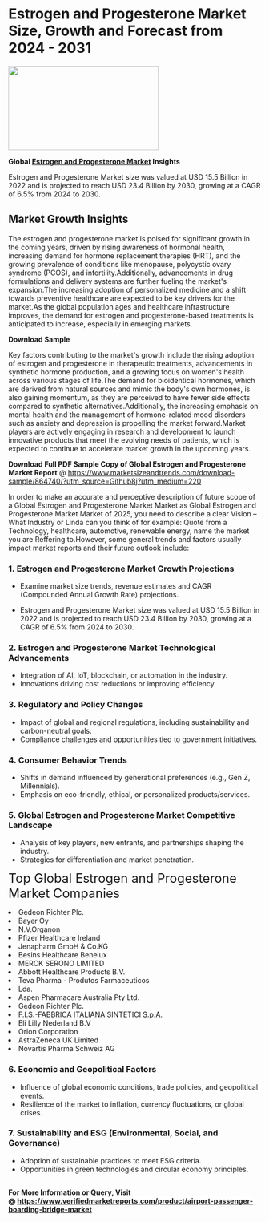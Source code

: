 <H1>Estrogen and Progesterone Market Size, Growth and Forecast from 2024 - 2031</H1><img class="aligncenter size-medium wp-image-584254" src="https://thirdeyenews.in/wp-content/uploads/2024/09/Global-Market-Research-300x168.jpeg" alt="" width="300" height="168" /><p><strong>Global&nbsp;<a href="https://www.marketsizeandtrends.com/download-sample/864740/?utm_source=Github8j?utm_medium=220">Estrogen and Progesterone Market</a> Insights</strong></p><p>Estrogen and Progesterone Market size was valued at USD 15.5 Billion in 2022 and is projected to reach USD 23.4 Billion by 2030, growing at a CAGR of 6.5% from 2024 to 2030.</p><p><h2>Market Growth Insights</h2> <p>The estrogen and progesterone market is poised for significant growth in the coming years, driven by rising awareness of hormonal health, increasing demand for hormone replacement therapies (HRT), and the growing prevalence of conditions like menopause, polycystic ovary syndrome (PCOS), and infertility.Additionally, advancements in drug formulations and delivery systems are further fueling the market's expansion.The increasing adoption of personalized medicine and a shift towards preventive healthcare are expected to be key drivers for the market.As the global population ages and healthcare infrastructure improves, the demand for estrogen and progesterone-based treatments is anticipated to increase, especially in emerging markets.</p> <p><strong>Download Sample</strong></p> <p>Key factors contributing to the market's growth include the rising adoption of estrogen and progesterone in therapeutic treatments, advancements in synthetic hormone production, and a growing focus on women's health across various stages of life.The demand for bioidentical hormones, which are derived from natural sources and mimic the body's own hormones, is also gaining momentum, as they are perceived to have fewer side effects compared to synthetic alternatives.Additionally, the increasing emphasis on mental health and the management of hormone-related mood disorders such as anxiety and depression is propelling the market forward.Market players are actively engaging in research and development to launch innovative products that meet the evolving needs of patients, which is expected to continue to accelerate market growth in the upcoming years.</p> <p><span class=""><strong>Download Full PDF Sample Copy of Global Estrogen and Progesterone Market Report</strong> @ <a href="https://www.marketsizeandtrends.com/download-sample/864740/?utm_source=Github8j?utm_medium=220" target="_blank">https://www.marketsizeandtrends.com/download-sample/864740/?utm_source=Github8j?utm_medium=220</a></span></p><p>In order to make an accurate and perceptive description of future scope of a Global&nbsp;Estrogen and Progesterone Market Market as Global&nbsp;Estrogen and Progesterone Market Market of 2025, you need to describe a clear Vision &ndash; What Industry or Linda can you think of for example: Quote from a Technology, healthcare, automotive, renewable energy, name the market you are Reffering to.However, some general trends and factors usually impact market reports and their future outlook include:</p><h3>1.&nbsp;<strong>Estrogen and Progesterone Market Growth Projections</strong></h3><ul><li>Examine market size trends, revenue estimates and CAGR (Compounded Annual Growth Rate) projections.</li><li><p>Estrogen and Progesterone Market size was valued at USD 15.5 Billion in 2022 and is projected to reach USD 23.4 Billion by 2030, growing at a CAGR of 6.5% from 2024 to 2030.</p></li></ul><h3>2.&nbsp;<strong>Estrogen and Progesterone Market Technological Advancements</strong></h3><ul><li>Integration of AI, IoT, blockchain, or automation in the industry.</li><li>Innovations driving cost reductions or improving efficiency.</li></ul><h3>3.&nbsp;<strong>Regulatory and Policy Changes</strong></h3><ul><li>Impact of global and regional regulations, including sustainability and carbon-neutral goals.</li><li>Compliance challenges and opportunities tied to government initiatives.</li></ul><h3>4.&nbsp;<strong>Consumer Behavior Trends</strong></h3><ul><li>Shifts in demand influenced by generational preferences (e.g., Gen Z, Millennials).</li><li>Emphasis on eco-friendly, ethical, or personalized products/services.</li></ul><h3>5.&nbsp;<strong>Global Estrogen and Progesterone Market Competitive Landscape</strong></h3><ul><li>Analysis of key players, new entrants, and partnerships shaping the industry.</li><li>Strategies for differentiation and market penetration.</li></ul><p data-pm-slice="1 1 []"><span style="color: inherit; font-family: inherit; font-size: 25px;">Top Global Estrogen and Progesterone Market Companies</span></p><div class="" data-test-id=""><p><li>Gedeon Richter Plc.</li><li> Bayer Oy</li><li> N.V.Organon</li><li> Pfizer Healthcare Ireland</li><li> Jenapharm GmbH & Co.KG</li><li> Besins Healthcare Benelux</li><li> MERCK SERONO LIMITED</li><li> Abbott Healthcare Products B.V.</li><li> Teva Pharma - Produtos Farmaceuticos</li><li>Lda.</li><li> Aspen Pharmacare Australia Pty Ltd.</li><li> Gedeon Richter Plc.</li><li> F.I.S.-FABBRICA ITALIANA SINTETICI S.p.A.</li><li> Eli Lilly Nederland B.V</li><li> Orion Corporation</li><li> AstraZeneca UK Limited</li><li> Novartis Pharma Schweiz AG</li></p></div><h3>6.&nbsp;<strong>Economic and Geopolitical Factors</strong></h3><ul><li>Influence of global economic conditions, trade policies, and geopolitical events.</li><li>Resilience of the market to inflation, currency fluctuations, or global crises.</li></ul><h3>7.&nbsp;<strong>Sustainability and ESG (Environmental, Social, and Governance)</strong></h3><ul><li>Adoption of sustainable practices to meet ESG criteria.</li><li>Opportunities in green technologies and circular economy principles.</li></ul><h2><strong style="font-size: 14px;">For More Information or Query, Visit @&nbsp;</strong><a style="background-color: #ffffff; font-size: 14px;" href="https://www.marketsizeandtrends.com/report/estrogen-and-progesterone-market/" target="_blank">https://www.verifiedmarketreports.com/product/airport-passenger-boarding-bridge-market</a></h2>